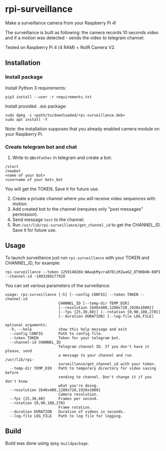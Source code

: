 # rpi-surveillance
Make a surveillance camera from your Raspberry Pi 4!

The surveillance is built as following: the camera records 10 seconds video 
and if a motion was detected - sends the video to telegram channel.

Tested on Raspberry Pi 4 (4 RAM) + NoIR Camera V2.

## Installation

### Install package

Install Python 3 requirements:
```shell
pip3 install --user -r requirements.txt
```

Install provided `.deb` package:
```shell
sudo dpkg -i <path/to/downloaded/rpi-surveillance.deb>
sudo apt install -f
```

Note: the installation supposes that you already enabled camera module on your Raspberry Pi.

### Create telegram bot and chat

1. Write to `@BotFather` in telegram and create a bot:
```
/start
/newbot
<name of your bot>
<username of your bot>_bot
```
You will get the TOKEN. Save it for future use.

2. Create a private channel where you will receive video sequences with motion.
3. Add created bot to the channel (rerquires only "post messages" permission).
4. Send message `test` to the channel.
5. Run `/usr/lib/rpi-surveillance/get_channel_id` to get the CHANNEL_ID. 
   Save it for future use.


## Usage

To launch surveillance just run `rpi-surveillance` with your TOKEN and 
CHANNEL_ID, for example:
```shell
rpi-surveillance --token 1259140266:WAaqkMycra87ECzRZwa6Z_8T9KB4N-8OPI --channel-id -1003209177928
```

You can set various parameters of the surveillance:
```
usage: rpi-surveillance [-h] [--config CONFIG] --token TOKEN --channel-id
                        CHANNEL_ID [--temp-dir TEMP_DIR]
                        [--resolution {640x480,1280x720,1920x1080}]
                        [--fps {25,30,60}] [--rotation {0,90,180,270}]
                        [--duration DURATION] [--log-file LOG_FILE]

optional arguments:
  -h, --help            show this help message and exit
  --config CONFIG       Path to config file.
  --token TOKEN         Token for your telegram bot.
  --channel-id CHANNEL_ID
                        Telegram channel ID. If you don't have it please, send
                        a message to your channel and run /usr/lib/rpi-
                        surveillance/get_channel_id with your token.
  --temp-dir TEMP_DIR   Path to temporary directory for video saving before
                        sending to channel. Don't change it if you don't know
                        what you're doing.
  --resolution {640x480,1280x720,1920x1080}
                        Camera resolution.
  --fps {25,30,60}      Frames per second.
  --rotation {0,90,180,270}
                        Frame rotation.
  --duration DURATION   Duration of videos in seconds.
  --log-file LOG_FILE   Path to log file for logging.
```

## Build
Build was done using `dpkg-buildpackage`.
